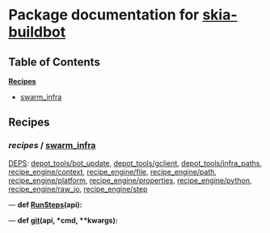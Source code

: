 <!--- AUTOGENERATED BY `./recipes.py test train` -->
# Package documentation for [skia-buildbot]()
## Table of Contents

**[Recipes](#Recipes)**
  * [swarm_infra](#recipes-swarm_infra)
## Recipes

### *recipes* / [swarm\_infra](/infra/bots/recipes/swarm_infra.py)

[DEPS](/infra/bots/recipes/swarm_infra.py#13): [depot\_tools/bot\_update][depot_tools/recipe_modules/bot_update], [depot\_tools/gclient][depot_tools/recipe_modules/gclient], [depot\_tools/infra\_paths][depot_tools/recipe_modules/infra_paths], [recipe\_engine/context][recipe_engine/recipe_modules/context], [recipe\_engine/file][recipe_engine/recipe_modules/file], [recipe\_engine/path][recipe_engine/recipe_modules/path], [recipe\_engine/platform][recipe_engine/recipe_modules/platform], [recipe\_engine/properties][recipe_engine/recipe_modules/properties], [recipe\_engine/python][recipe_engine/recipe_modules/python], [recipe\_engine/raw\_io][recipe_engine/recipe_modules/raw_io], [recipe\_engine/step][recipe_engine/recipe_modules/step]

&mdash; **def [RunSteps](/infra/bots/recipes/swarm_infra.py#43)(api):**

&mdash; **def [git](/infra/bots/recipes/swarm_infra.py#35)(api, \*cmd, \*\*kwargs):**

[depot_tools/recipe_modules/bot_update]: https://chromium.googlesource.com/chromium/tools/depot_tools.git/+/925c3a9e1d6a0f5034106d44245f08f21db24692/recipes/README.recipes.md#recipe_modules-bot_update
[depot_tools/recipe_modules/gclient]: https://chromium.googlesource.com/chromium/tools/depot_tools.git/+/925c3a9e1d6a0f5034106d44245f08f21db24692/recipes/README.recipes.md#recipe_modules-gclient
[depot_tools/recipe_modules/infra_paths]: https://chromium.googlesource.com/chromium/tools/depot_tools.git/+/925c3a9e1d6a0f5034106d44245f08f21db24692/recipes/README.recipes.md#recipe_modules-infra_paths
[recipe_engine/recipe_modules/context]: https://chromium.googlesource.com/infra/luci/recipes-py.git/+/293aad67184cd21a3ce34e6af0623adbcb6c2216/README.recipes.md#recipe_modules-context
[recipe_engine/recipe_modules/file]: https://chromium.googlesource.com/infra/luci/recipes-py.git/+/293aad67184cd21a3ce34e6af0623adbcb6c2216/README.recipes.md#recipe_modules-file
[recipe_engine/recipe_modules/path]: https://chromium.googlesource.com/infra/luci/recipes-py.git/+/293aad67184cd21a3ce34e6af0623adbcb6c2216/README.recipes.md#recipe_modules-path
[recipe_engine/recipe_modules/platform]: https://chromium.googlesource.com/infra/luci/recipes-py.git/+/293aad67184cd21a3ce34e6af0623adbcb6c2216/README.recipes.md#recipe_modules-platform
[recipe_engine/recipe_modules/properties]: https://chromium.googlesource.com/infra/luci/recipes-py.git/+/293aad67184cd21a3ce34e6af0623adbcb6c2216/README.recipes.md#recipe_modules-properties
[recipe_engine/recipe_modules/python]: https://chromium.googlesource.com/infra/luci/recipes-py.git/+/293aad67184cd21a3ce34e6af0623adbcb6c2216/README.recipes.md#recipe_modules-python
[recipe_engine/recipe_modules/raw_io]: https://chromium.googlesource.com/infra/luci/recipes-py.git/+/293aad67184cd21a3ce34e6af0623adbcb6c2216/README.recipes.md#recipe_modules-raw_io
[recipe_engine/recipe_modules/step]: https://chromium.googlesource.com/infra/luci/recipes-py.git/+/293aad67184cd21a3ce34e6af0623adbcb6c2216/README.recipes.md#recipe_modules-step
